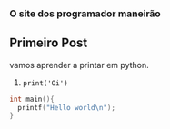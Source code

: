 ### O site dos programador maneirão

## Primeiro Post

vamos aprender a printar em python.

1. `print('Oi')`

```C
int main(){
  printf("Hello world\n");
}
```
